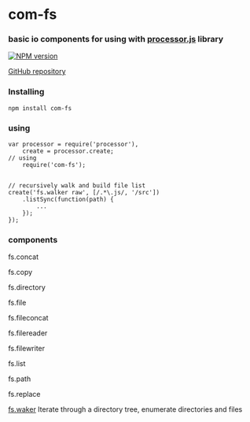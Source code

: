 com-fs 
======

### basic io components for using with [processor.js](http://aplib.github.io/processor.js) library

[![NPM version](https://badge.fury.io/js/com-fs.png)](http://badge.fury.io/js/com-fs)

[GitHub repository](https://github.com/node-components/com-fs)

### Installing

    npm install com-fs

### using


    var processor = require('processor'),
        create = processor.create;
    // using
        require('com-fs');


    // recursively walk and build file list
    create('fs.walker raw', [/.*\.js/, '/src'])
        .listSync(function(path) {
            ...
        });
    });

### components

fs.concat

fs.copy

fs.directory

fs.file

fs.fileconcat

fs.filereader

fs.filewriter

fs.list

fs.path

fs.replace

[fs.waker](src\fs\walker\fs.walker.html)
Iterate through a directory tree, enumerate directories and files
